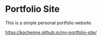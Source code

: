 # Portfolio Site
 This is a simple personal portfolio website.
 
https://kochemre.github.io/my-portfolio-site/
